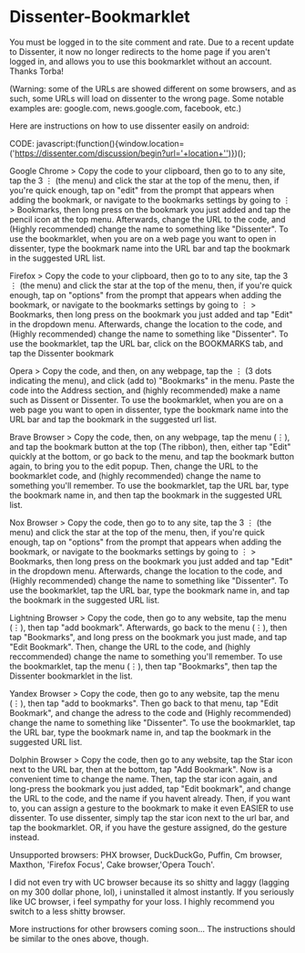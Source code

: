 # Dissenter-Bookmarklet
You must be logged in to the site comment and rate. Due to a recent update to Dissenter, it now no longer redirects to the home page if you aren't logged in, and allows you to use this bookmarklet without an account. Thanks Torba!

(Warning: some of the URLs are showed different on some browsers, and as such, some URLs will load on dissenter to the wrong page. Some notable examples are: google.com, news.google.com, facebook, etc.)

Here are instructions on how to use dissenter easily on android:

CODE: javascript:(function(){window.location=('https://dissenter.com/discussion/begin?url='+location+'')})();

Google Chrome > Copy the code to your clipboard, then go to to any site, tap the 3 ⋮ (the menu) and click the star at the top of the menu, then, if you're quick enough, tap on "edit" from the prompt that appears when adding the bookmark, or navigate to the bookmarks settings by going to ⋮ > Bookmarks, then long press on the bookmark you just added and tap the pencil icon at the top menu. Afterwards, change the URL to the code, and (Highly recommended) change the name to something like "Dissenter". To use the bookmarklet, when you are on a web page you want to open in dissenter, type the bookmark name into the URL bar and tap the bookmark in the suggested URL list.

Firefox > Copy the code to your clipboard, then go to to any site, tap the 3 ⋮ (the menu) and click the star at the top of the menu, then, if you're quick enough, tap on "options" from the prompt that appears when adding the bookmark, or navigate to the bookmarks settings by going to ⋮ > Bookmarks, then long press on the bookmark you just added and tap "Edit" in the dropdown menu. Afterwards, change the location to the code, and (Highly recommended) change the name to something like "Dissenter". To use the bookmarklet, tap the URL bar, click on the BOOKMARKS tab, and tap the Dissenter bookmark

Opera > Copy the code, and then, on any webpage, tap the ⋮ (3 dots indicating the menu), and click (add to) "Bookmarks" in the menu. Paste the code into the Address section, and (highly recommended) make a name such as Dissent or Dissenter.  To use the bookmarklet, when you are on a web page you want to open in dissenter, type the bookmark name into the URL bar and tap the bookmark in the suggested url list.

Brave Browser > Copy the code, then, on any webpage, tap the menu (⋮), and tap the bookmark button at the top (The ribbon), then, either tap "Edit" quickly at the bottom, or go back to the menu, and tap the bookmark button again, to bring you to the edit popup. Then, change the URL to the bookmarklet code, and (highly recommended) change the name to something you'll remember. To use the bookmarklet, tap the URL bar, type the bookmark name in, and then tap the bookmark in the suggested URL list.

Nox Browser > Copy the code, then go to to any site, tap the 3 ⋮ (the menu) and click the star at the top of the menu, then, if you're quick enough, tap on "options" from the prompt that appears when adding the bookmark, or navigate to the bookmarks settings by going to ⋮ > Bookmarks, then long press on the bookmark you just added and tap "Edit" in the dropdown menu. Afterwards, change the location to the code, and (Highly recommended) change the name to something like "Dissenter". To use the bookmarklet, tap the URL bar, type the bookmark name in, and tap the bookmark in the suggested URL list.

Lightning Browser > Copy the code, then go to any website, tap the menu (⋮), then tap "add bookmark". Afterwards, go back to the menu (⋮), then tap "Bookmarks", and long press on the bookmark you just made, and tap "Edit Bookmark". Then, change the URL to the code, and (highly reccommended) change the name to something you'll remember. To use the bookmarklet, tap the menu (⋮), then tap "Bookmarks", then tap the Dissenter bookmarklet in the list.

Yandex Browser > Copy the code, then go to any website, tap the menu (⋮), then tap "add to bookmarks". Then go back to that menu, tap "Edit Bookmark", and change the adress to the code and (Highly recommended) change the name to something like "Dissenter". To use the bookmarklet, tap the URL bar, type the bookmark name in, and tap the bookmark in the suggested URL list.

Dolphin Browser > Copy the code, then go to any website, tap the Star icon next to the URL bar, then at the bottom, tap "Add Bookmark". Now is a convenient time to change the name. Then, tap the star icon again, and long-press the bookmark you just added, tap "Edit bookmark", and change the URL to the code, and the name if you havent already. Then, if you want to, you can assign a gesture to the bookmark to make it even EASIER to use dissenter. To use dissenter, simply tap the star icon next to the url bar, and tap the bookmarklet. OR, if you have the gesture assigned, do the gesture instead.


Unsupported browsers: PHX browser, DuckDuckGo, Puffin, Cm browser, Maxthon, 'Firefox Focus', Cake browser,'Opera Touch'. 

I did not even try with UC browser because its so shitty and laggy (lagging on my 300 dollar phone, lol), i uninstalled it almost instantly. If you seriously like UC browser, i feel sympathy for your loss. I highly recommend you switch to a less shitty browser.

More instructions for other browsers coming soon... The instructions should be similar to the ones above, though.
